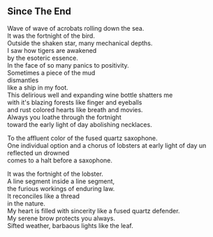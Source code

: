Since The End
-------------
Wave of wave of acrobats rolling down the sea.  
It was the fortnight of the bird.  
Outside the shaken star, many mechanical depths.  
I saw how tigers are awakened  
by the esoteric essence.  
In the face of so many panics to positivity.  
Sometimes a piece of the mud  
dismantles  
like a ship in my foot.  
This delirious well and expanding wine bottle shatters me  
with it's blazing forests like finger and eyeballs  
and rust colored hearts like breath and movies.  
Always you loathe through the fortnight  
toward the early light of day abolishing necklaces.  
  
To the affluent color of the fused quartz saxophone.  
One individual option and a chorus of lobsters at early light of day un reflected un drowned  
comes to a halt before a saxophone.  
  
It was the fortnight of the lobster.  
A line segment inside a line segment,  
the furious workings of enduring law.  
It reconciles like a thread  
in the nature.  
My heart is filled with sincerity like a fused quartz defender.  
My serene brow protects you always.  
Sifted weather, barbaous lights like the leaf.  
